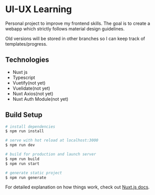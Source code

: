 # UI-UX Learning

Personal project to improve my frontend skills.
The goal is to create a webapp which strictly follows material design guidelines.

Old versions will be stored in other branches so I can keep track of templates/progress.

## Technologies

- Nuxt js
- Typescript
- Vuetify(not yet)
- Vuelidate(not yet)
- Nuxt Axios(not yet)
- Nuxt Auth Module(not yet)

## Build Setup

``` bash
# install dependencies
$ npm run install

# serve with hot reload at localhost:3000
$ npm run dev

# build for production and launch server
$ npm run build
$ npm run start

# generate static project
$ npm run generate
```

For detailed explanation on how things work, check out [Nuxt.js docs](https://nuxtjs.org).

